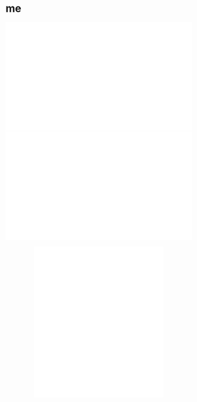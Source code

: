# me

![](https://github.com/datbeohbbh/github-stats/blob/master/generated/overview.svg)
![](https://github.com/datbeohbbh/github-stats/blob/master/generated/languages.svg)

<div align = "center">
  <img width="350" src="https://github.com/datbeohbbh/github-stats/blob/master/generated/overview.svg" align="center">
  <img width="350" src="https://github.com/datbeohbbh/github-stats/blob/master/generated/languages.svg" align="center">
</div>
